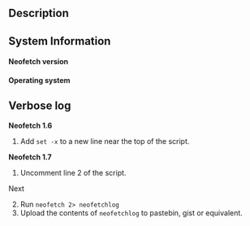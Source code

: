 ## Description

## System Information

#### Neofetch version

#### Operating system

## Verbose log

**Neofetch 1.6**

1. Add `set -x` to a new line near the top of the script.

**Neofetch 1.7**

1. Uncomment line 2 of the script.

Next

2. Run `neofetch 2> neofetchlog`
3. Upload the contents of `neofetchlog` to pastebin, gist or equivalent.


